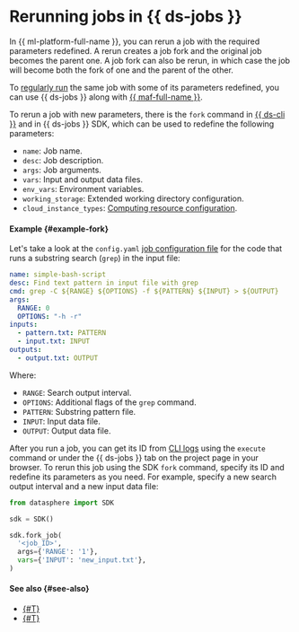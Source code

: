 # Rerunning jobs in {{ ds-jobs }}

In {{ ml-platform-full-name }}, you can rerun a job with the required parameters redefined. A rerun creates a job fork and the original job becomes the parent one. A job fork can also be rerun, in which case the job will become both the fork of one and the parent of the other.

To [regularly run](airflow.md) the same job with some of its parameters redefined, you can use {{ ds-jobs }} along with [{{ maf-full-name }}](../../../managed-airflow/).

To rerun a job with new parameters, there is the `fork` command in [{{ ds-cli }}](cli.md) and in {{ ds-jobs }} SDK, which can be used to redefine the following parameters:

* `name`: Job name.
* `desc`: Job description.
* `args`: Job arguments.
* `vars`: Input and output data files.
* `env_vars`: Environment variables.
* `working_storage`: Extended working directory configuration.
* `cloud_instance_types`: [Computing resource configuration](../configurations.md).

#### Example {#example-fork}

Let's take a look at the `config.yaml` [job configuration file](index.md#config) for the code that runs a substring search (`grep`) in the input file:

```yaml
name: simple-bash-script
desc: Find text pattern in input file with grep
cmd: grep -C ${RANGE} ${OPTIONS} -f ${PATTERN} ${INPUT} > ${OUTPUT}
args:
  RANGE: 0
  OPTIONS: "-h -r"
inputs:
  - pattern.txt: PATTERN
  - input.txt: INPUT
outputs:
  - output.txt: OUTPUT
```

Where:

* `RANGE`: Search output interval.
* `OPTIONS`: Additional flags of the `grep` command.
* `PATTERN`: Substring pattern file.
* `INPUT`: Input data file.
* `OUTPUT`: Output data file.

After you run a job, you can get its ID from [CLI logs](cli.md#logs) using the `execute` command or under the {{ ds-jobs }} tab on the project page in your browser. To rerun this job using the SDK `fork` command, specify its ID and redefine its parameters as you need. For example, specify a new search output interval and a new input data file:

```python
from datasphere import SDK

sdk = SDK()

sdk.fork_job(
  '<job_ID>',
  args={'RANGE': '1'},
  vars={'INPUT': 'new_input.txt'},
)
```

#### See also {#see-also}

* [{#T}](./index.md)
* [{#T}](./airflow.md)